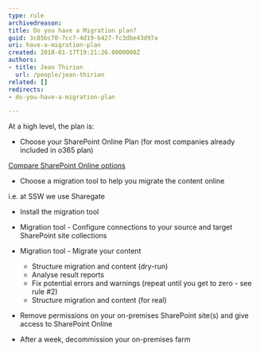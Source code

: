 ```yaml
---
type: rule
archivedreason: 
title: Do you have a Migration plan?
guid: 3c85bc70-7cc7-4d19-b427-fc3dbe43d97a
uri: have-a-migration-plan
created: 2018-01-17T19:21:26.0000000Z
authors:
- title: Jean Thirion
  url: /people/jean-thirion
related: []
redirects:
- do-you-have-a-migration-plan

---
```


At a high level, the plan is:

<!--endintro-->

* Choose your SharePoint Online Plan (for most companies already included in o365 plan) 
      
[Compare SharePoint Online options](https&#58;//products.office.com/en-us/sharepoint/compare-sharepoint-plans)
* Choose a migration tool to help you migrate the content online 
      
i.e. at SSW we use Sharegate
* Install the migration tool 

* Migration tool - Configure connections to your source and target SharePoint site collections
* Migration tool - Migrate your content
    * Structure migration and content (dry-run)
    * Analyse result reports
    * Fix potential errors and warnings (repeat until you get to zero - see rule #2)
    * Structure migration and content (for real)
* Remove permissions on your on-premises SharePoint site(s) and give access to SharePoint Online
* After a week, decommission your on-premises farm
